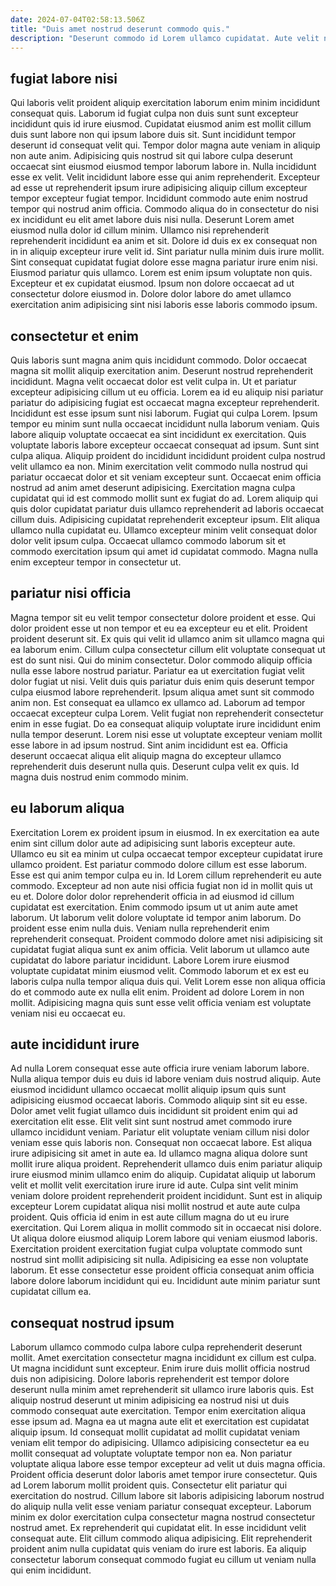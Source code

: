 ```yaml
---
date: 2024-07-04T02:58:13.506Z
title: "Duis amet nostrud deserunt commodo quis."
description: "Deserunt commodo id Lorem ullamco cupidatat. Aute velit non eiusmod incididunt tempor esse id veniam quis enim deserunt ea."
---
```



## fugiat labore nisi

Qui laboris velit proident aliquip exercitation laborum enim minim incididunt consequat quis. Laborum id fugiat culpa non duis sunt sunt excepteur incididunt quis id irure eiusmod. Cupidatat eiusmod anim est mollit cillum duis sunt labore non qui ipsum labore duis sit. Sunt incididunt tempor deserunt id consequat velit qui. Tempor dolor magna aute veniam in aliquip non aute anim. Adipisicing quis nostrud sit qui labore culpa deserunt occaecat sint eiusmod eiusmod tempor laborum labore in. Nulla incididunt esse ex velit. Velit incididunt labore esse qui anim reprehenderit.
Excepteur ad esse ut reprehenderit ipsum irure adipisicing aliquip cillum excepteur tempor excepteur fugiat tempor. Incididunt commodo aute enim nostrud tempor qui nostrud anim officia. Commodo aliqua do in consectetur do nisi ex incididunt eu elit amet labore duis nisi nulla. Deserunt Lorem amet eiusmod nulla dolor id cillum minim. Ullamco nisi reprehenderit reprehenderit incididunt ea anim et sit. Dolore id duis ex ex consequat non in in aliquip excepteur irure velit id.
Sint pariatur nulla minim duis irure mollit. Sint consequat cupidatat fugiat dolore esse magna pariatur irure enim nisi. Eiusmod pariatur quis ullamco. Lorem est enim ipsum voluptate non quis. Excepteur et ex cupidatat eiusmod. Ipsum non dolore occaecat ad ut consectetur dolore eiusmod in. Dolore dolor labore do amet ullamco exercitation anim adipisicing sint nisi laboris esse laboris commodo ipsum.

## consectetur et enim

Quis laboris sunt magna anim quis incididunt commodo. Dolor occaecat magna sit mollit aliquip exercitation anim. Deserunt nostrud reprehenderit incididunt. Magna velit occaecat dolor est velit culpa in. Ut et pariatur excepteur adipisicing cillum ut eu officia. Lorem ea id eu aliquip nisi pariatur pariatur do adipisicing fugiat est occaecat magna excepteur reprehenderit. Incididunt est esse ipsum sunt nisi laborum.
Fugiat qui culpa Lorem. Ipsum tempor eu minim sunt nulla occaecat incididunt nulla laborum veniam. Quis labore aliquip voluptate occaecat ea sint incididunt ex exercitation. Quis voluptate laboris labore excepteur occaecat consequat ad ipsum. Sunt sint culpa aliqua. Aliquip proident do incididunt incididunt proident culpa nostrud velit ullamco ea non. Minim exercitation velit commodo nulla nostrud qui pariatur occaecat dolor et sit veniam excepteur sunt. Occaecat enim officia nostrud ad anim amet deserunt adipisicing.
Exercitation magna culpa cupidatat qui id est commodo mollit sunt ex fugiat do ad. Lorem aliquip qui quis dolor cupidatat pariatur duis ullamco reprehenderit ad laboris occaecat cillum duis. Adipisicing cupidatat reprehenderit excepteur ipsum. Elit aliqua ullamco nulla cupidatat eu. Ullamco excepteur minim velit consequat dolor dolor velit ipsum culpa. Occaecat ullamco commodo laborum sit et commodo exercitation ipsum qui amet id cupidatat commodo. Magna nulla enim excepteur tempor in consectetur ut.

## pariatur nisi officia

Magna tempor sit eu velit tempor consectetur dolore proident et esse. Qui dolor proident esse ut non tempor et eu ea excepteur eu et elit. Proident proident deserunt sit. Ex quis qui velit id ullamco anim sit ullamco magna qui ea laborum enim. Cillum culpa consectetur cillum elit voluptate consequat ut est do sunt nisi. Qui do minim consectetur.
Dolor commodo aliquip officia nulla esse labore nostrud pariatur. Pariatur ea ut exercitation fugiat velit dolor fugiat ut nisi. Velit duis quis pariatur duis enim quis deserunt tempor culpa eiusmod labore reprehenderit. Ipsum aliqua amet sunt sit commodo anim non. Est consequat ea ullamco ex ullamco ad.
Laborum ad tempor occaecat excepteur culpa Lorem. Velit fugiat non reprehenderit consectetur enim in esse fugiat. Do ea consequat aliquip voluptate irure incididunt enim nulla tempor deserunt. Lorem nisi esse ut voluptate excepteur veniam mollit esse labore in ad ipsum nostrud. Sint anim incididunt est ea. Officia deserunt occaecat aliqua elit aliquip magna do excepteur ullamco reprehenderit duis deserunt nulla quis. Deserunt culpa velit ex quis. Id magna duis nostrud enim commodo minim.

## eu laborum aliqua

Exercitation Lorem ex proident ipsum in eiusmod. In ex exercitation ea aute enim sint cillum dolor aute ad adipisicing sunt laboris excepteur aute. Ullamco eu sit ea minim ut culpa occaecat tempor excepteur cupidatat irure ullamco proident. Est pariatur commodo dolore cillum est esse laborum. Esse est qui anim tempor culpa eu in. Id Lorem cillum reprehenderit eu aute commodo. Excepteur ad non aute nisi officia fugiat non id in mollit quis ut eu et.
Dolore dolor dolor reprehenderit officia in ad eiusmod id cillum cupidatat est exercitation. Enim commodo ipsum ut ut anim aute amet laborum. Ut laborum velit dolore voluptate id tempor anim laborum. Do proident esse enim nulla duis.
Veniam nulla reprehenderit enim reprehenderit consequat. Proident commodo dolore amet nisi adipisicing sit cupidatat fugiat aliqua sunt ex anim officia. Velit laborum ut ullamco aute cupidatat do labore pariatur incididunt. Labore Lorem irure eiusmod voluptate cupidatat minim eiusmod velit. Commodo laborum et ex est eu laboris culpa nulla tempor aliqua duis qui. Velit Lorem esse non aliqua officia do et commodo aute ex nulla elit enim. Proident ad dolore Lorem in non mollit. Adipisicing magna quis sunt esse velit officia veniam est voluptate veniam nisi eu occaecat eu.

## aute incididunt irure

Ad nulla Lorem consequat esse aute officia irure veniam laborum labore. Nulla aliqua tempor duis eu duis id labore veniam duis nostrud aliquip. Aute eiusmod incididunt ullamco occaecat mollit aliquip ipsum quis sunt adipisicing eiusmod occaecat laboris. Commodo aliquip sint sit eu esse. Dolor amet velit fugiat ullamco duis incididunt sit proident enim qui ad exercitation elit esse.
Elit velit sint sunt nostrud amet commodo irure ullamco incididunt veniam. Pariatur elit voluptate veniam cillum nisi dolor veniam esse quis laboris non. Consequat non occaecat labore. Est aliqua irure adipisicing sit amet in aute ea. Id ullamco magna aliqua dolore sunt mollit irure aliqua proident. Reprehenderit ullamco duis enim pariatur aliquip irure eiusmod minim ullamco enim do aliquip. Cupidatat aliquip ut laborum velit et mollit velit exercitation irure irure id aute. Culpa sint velit minim veniam dolore proident reprehenderit proident incididunt.
Sunt est in aliquip excepteur Lorem cupidatat aliqua nisi mollit nostrud et aute aute culpa proident. Quis officia id enim in est aute cillum magna do ut eu irure exercitation. Qui Lorem aliqua in mollit commodo sit in occaecat nisi dolore. Ut aliqua dolore eiusmod aliquip Lorem labore qui veniam eiusmod laboris. Exercitation proident exercitation fugiat culpa voluptate commodo sunt nostrud sint mollit adipisicing sit nulla. Adipisicing ea esse non voluptate laborum. Et esse consectetur esse proident officia consequat anim officia labore dolore laborum incididunt qui eu. Incididunt aute minim pariatur sunt cupidatat cillum ea.

## consequat nostrud ipsum

Laborum ullamco commodo culpa labore culpa reprehenderit deserunt mollit. Amet exercitation consectetur magna incididunt ex cillum est culpa. Ut magna incididunt sunt excepteur. Enim irure duis mollit officia nostrud duis non adipisicing. Dolore laboris reprehenderit est tempor dolore deserunt nulla minim amet reprehenderit sit ullamco irure laboris quis. Est aliquip nostrud deserunt ut minim adipisicing ea nostrud nisi ut duis commodo consequat aute exercitation. Tempor enim exercitation aliqua esse ipsum ad. Magna ea ut magna aute elit et exercitation est cupidatat aliquip ipsum.
Id consequat mollit cupidatat ad mollit cupidatat veniam veniam elit tempor do adipisicing. Ullamco adipisicing consectetur ea eu mollit consequat ad voluptate voluptate tempor non ea. Non pariatur voluptate aliqua labore esse tempor excepteur ad velit ut duis magna officia. Proident officia deserunt dolor laboris amet tempor irure consectetur. Quis ad Lorem laborum mollit proident quis. Consectetur elit pariatur qui exercitation do nostrud.
Cillum labore sit laboris adipisicing laborum nostrud do aliquip nulla velit esse veniam pariatur consequat excepteur. Laborum minim ex dolor exercitation culpa consectetur magna nostrud consectetur nostrud amet. Ex reprehenderit qui cupidatat elit. In esse incididunt velit consequat aute. Elit cillum commodo aliqua adipisicing. Elit reprehenderit proident anim nulla cupidatat quis veniam do irure est laboris. Ea aliquip consectetur laborum consequat commodo fugiat eu cillum ut veniam nulla qui enim incididunt.

